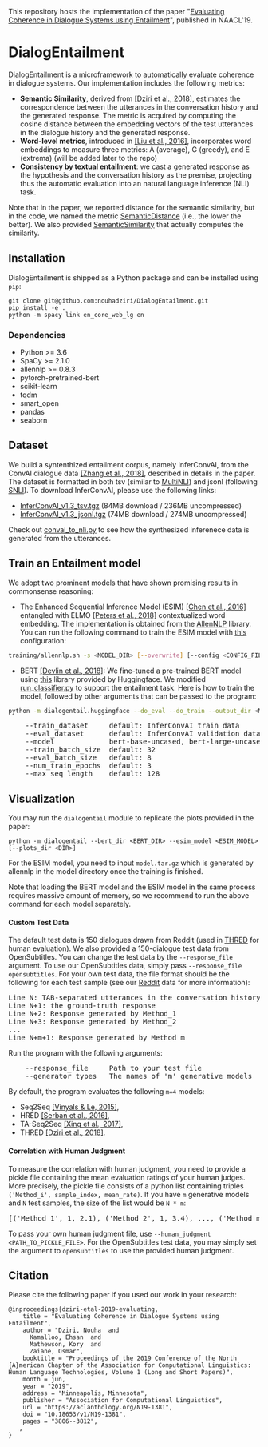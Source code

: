 This repository hosts the implementation of the paper 
"[Evaluating Coherence in Dialogue Systems using Entailment](https://arxiv.org/abs/1904.03371)",
published in NAACL'19.

# DialogEntailment

<!-- [![CircleCI](https://circleci.com/gh/nouhadziri/DialogEntailment.svg?style=svg)](https://circleci.com/gh/nouhadziri/DialogEntailment) -->

DialogEntailment is a microframework to automatically evaluate coherence in dialogue systems. Our implementation includes the following metrics:
 - __Semantic Similarity__, derived from [\[Dziri et al., 2018\]](https://arxiv.org/abs/1811.01063), estimates the correspondence 
 between the utterances in the conversation history and the generated response. The metric is acquired by computing the cosine
distance between the embedding vectors of the test utterances in the dialogue history and the generated response.  
 - __Word-level metrics__, introduced in [\[Liu et al., 2016\]](https://aclweb.org/anthology/D16-1230), incorporates word embeddings to measure three metrics: A (average), G (greedy), and E (extrema) (will be added later to the repo)
 - __Consistency by textual entailment__: we cast a generated response as the hypothesis and the conversation history as the
premise, projecting thus the automatic evaluation into an natural language inference (NLI) task.

Note that in the paper, we reported distance for the semantic similarity, but in the code, we named the metric [SemanticDistance](dialogentail/semantic_distance.py) (i.e., the lower the better). We also provided [SemanticSimilarity](dialogentail/semantic_similarity.py) that actually computes the similarity.

## Installation
DialogEntailment is shipped as a Python package and can be installed using `pip`: 
```
git clone git@github.com:nouhadziri/DialogEntailment.git
pip install -e .
python -m spacy link en_core_web_lg en
```

### Dependencies
- Python >= 3.6
- SpaCy >= 2.1.0
- allennlp >= 0.8.3
- pytorch-pretrained-bert
- scikit-learn
- tqdm
- smart_open
- pandas
- seaborn


## Dataset
We build a syntenthized entailment corpus, namely InferConvAI, 
from the ConvAI dialogue data [\[Zhang et al., 2018\]](https://arxiv.org/abs/1801.07243), described in details in the paper. The dataset is formatted in both tsv (similar to [MultiNLI](https://www.nyu.edu/projects/bowman/multinli/)) and jsonl (following [SNLI](https://nlp.stanford.edu/projects/snli/)). To download InferConvAI, please use the following links:
 - [InferConvAI_v1.3_tsv.tgz](https://s3.ca-central-1.amazonaws.com/ehsk-research/data/InferConvAI/InferConvAI_v1.3_tsv.tgz) (84MB download / 236MB uncompressed)
 - [InferConvAI_v1.3_jsonl.tgz](https://s3.ca-central-1.amazonaws.com/ehsk-research/data/InferConvAI/InferConvAI_v1.3_jsonl.tgz) (74MB download / 274MB uncompressed)
 
Check out [convai_to_nli.py](dialogentail/preprocessing/convai_to_nli.py) to see how the synthesized inferenece data is generated from the utterances. 
 
## Train an Entailment model 
We adopt two prominent models that have shown promising results in commonsense reasoning: 

- The Enhanced Sequential Inference Model (ESIM) [\[Chen et al., 2016\]](https://arxiv.org/abs/1609.06038) entangled with ELMO [\[Peters et al., 2018\]](https://arxiv.org/abs/1802.05365) contextualized word embedding. The implementation is obtained from the [AllenNLP](https://allennlp.org/) library. You can run the following command to train the ESIM model with [this](training/configs/esim_elmo.jsonnet) configuration:
```bash
training/allennlp.sh -s <MODEL_DIR> [--overwrite] [--config <CONFIG_FILE>]
```
- BERT [\[Devlin et al., 2018\]](https://arxiv.org/abs/1810.04805): We fine-tuned a pre-trained BERT model using [this](https://github.com/huggingface/pytorch-pretrained-BERT) 
library provided by Huggingface. We modified [run_classifier.py](https://github.com/huggingface/pytorch-pretrained-BERT/blob/master/examples/run_classifier.py) to support the entailment task. Here is how to train the model, followed by other arguments that can be passed to the program: 
```bash
python -m dialogentail.huggingface --do_eval --do_train --output_dir <MODEL_DIR>
```
<pre>
    --train_dataset     default: InferConvAI train data
    --eval_dataset      default: InferConvAI validation data
    --model             bert-base-uncased, bert-large-uncased (default: bert-base-uncased)
    --train_batch_size  default: 32
    --eval_batch_size   default: 8
    --num_train_epochs  default: 3
    --max_seq_length    default: 128
</pre>

## Visualization
You may run the `dialogentail` module to replicate the plots provided in the paper:
```
python -m dialogentail --bert_dir <BERT_DIR> --esim_model <ESIM_MODEL> [--plots_dir <DIR>]
```
For the ESIM model, you need to input `model.tar.gz` which is generated by allennlp in the model directory once the training is finished.

Note that loading the BERT model and the ESIM model in the same process requires massive amount of memory, so we recommend to run the above command for each model separately.

#### Custom Test Data
The default test data is 150 dialogues drawn from Reddit (used in [THRED](https://github.com/nouhadziri/THRED) for human evaluation). We also provided a 150-dialogue test data from OpenSubtitles. You can change the test data by the `--response_file` argument. To use our OpenSubtitles data, simply pass `--response_file opensubtitles`.
For your own test data, the file format should be the following for each test sample (see our [Reddit]() data for more information):
<pre>
Line N: TAB-separated utterances in the conversation history
Line N+1: the ground-truth response
Line N+2: Response generated by Method_1
Line N+3: Response generated by Method_2
...
Line N+m+1: Response generated by Method_m  
</pre>

Run the program with the following arguments:
<pre>
    --response_file     Path to your test file
    --generator_types   The names of 'm' generative models
</pre>

By default, the program evaluates the following `m=4` models:
 - Seq2Seq [\[Vinyals & Le, 2015\]](https://arxiv.org/abs/1506.05869),
 - HRED [\[Serban et al., 2016\]](https://arxiv.org/abs/1507.04808),
 - TA-Seq2Seq [\[Xing et al., 2017\]](https://arxiv.org/abs/1606.08340),
 - THRED [\[Dziri et al., 2018\]](https://arxiv.org/abs/1811.01063).

#### Correlation with Human Judgment
To measure the correlation with human judgment, you need to provide a pickle file 
containing the mean evaluation ratings of your human judges. More precisely, the pickle file consists of a python list 
containing triples `('Method_i', sample_index, mean_rate)`. 
If you have `m` generative models and `N` test samples, the size of the list would be `N * m`:
<pre>
[('Method_1', 1, 2.1), ('Method_2', 1, 3.4), ..., ('Method_m', 1, 2.6), ('Method_1', 2, 0.2), ...]
</pre>

To pass your own human judgment file, use `--human_judgment <PATH_TO_PICKLE_FILE>`. For the OpenSubtitles test data, you may simply set the argument to `opensubtitles` to use the provided human judgment.

## Citation
Please cite the following paper if you used our work in your research:
```
@inproceedings{dziri-etal-2019-evaluating,
    title = "Evaluating Coherence in Dialogue Systems using Entailment",
    author = "Dziri, Nouha  and
      Kamalloo, Ehsan  and
      Mathewson, Kory  and
      Zaiane, Osmar",
    booktitle = "Proceedings of the 2019 Conference of the North {A}merican Chapter of the Association for Computational Linguistics: Human Language Technologies, Volume 1 (Long and Short Papers)",
    month = jun,
    year = "2019",
    address = "Minneapolis, Minnesota",
    publisher = "Association for Computational Linguistics",
    url = "https://aclanthology.org/N19-1381",
    doi = "10.18653/v1/N19-1381",
    pages = "3806--3812",
   ,
}

```
